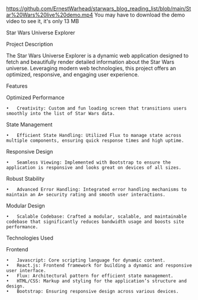 https://github.com/ErnestWarhead/starwars_blog_reading_list/blob/main/Star%20Wars%20live%20demo.mp4
You may have to download the demo video to see it, it's only 13 MB

Star Wars Universe Explorer

Project Description

The Star Wars Universe Explorer is a dynamic web application designed to fetch and beautifully render detailed information about the Star Wars universe. Leveraging modern web technologies, this project offers an optimized, responsive, and engaging user experience.

Features

Optimized Performance

	•	Creativity: Custom and fun loading screen that transitions users smoothly into the list of Star Wars data.

State Management

	•	Efficient State Handling: Utilized Flux to manage state across multiple components, ensuring quick response times and high uptime.

Responsive Design

	•	Seamless Viewing: Implemented with Bootstrap to ensure the application is responsive and looks great on devices of all sizes.

Robust Stability

	•	Advanced Error Handling: Integrated error handling mechanisms to maintain an A+ security rating and smooth user interactions.

Modular Design

	•	Scalable Codebase: Crafted a modular, scalable, and maintainable codebase that significantly reduces bandwidth usage and boosts site performance.

Technologies Used

Frontend

	•	Javascript: Core scripting language for dynamic content.
	•	React.js: Frontend framework for building a dynamic and responsive user interface.
	•	Flux: Architectural pattern for efficient state management.
	•	HTML/CSS: Markup and styling for the application’s structure and design.
	•	Bootstrap: Ensuring responsive design across various devices.
